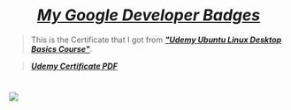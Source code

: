 # <div align="center"><a href="https://developers.google.com/profile/u/YoshithaRathnayake"><b><i>My Google Developer Badges</i></b></a></div>

> This is the Certificate that I got from <a href="https://www.udemy.com/course/ubuntu-linux-dekstop-basics/?src=sac"><b><i>"Udemy Ubuntu Linux Desktop Basics Course"</i></b></a>.

> <a href="https://mail.google.com/mail/u/1?ui=2&ik=046e9a778c&attid=0.1&permmsgid=msg-a:r7383191858091232071&th=17e22b912f5e7481&view=att&disp=inline&realattid=f_kxzfv0eq0"><b><i>Udemy Certificate PDF</i></b></a>

# <img src="Udemy Certificate JPG.jpg">

